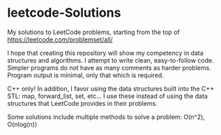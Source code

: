 # leetcode-Solutions
My solutions to LeetCode problems, starting from the top of https://leetcode.com/problemset/all/

I hope that creating this repository will show my competency in data structures and algorithms. 
I attempt to write clean, easy-to-follow code. Simpler programs do not have as many comments as harder problems.
Program output is minimal, only that which is required.

C++ only! 
In addition, I favor using the data structures built into the C++ STL: map, forward\_list, set, etc...
I use these instead of using the data structures that LeetCode provides in their problems.

Some solutions include multiple methods to solve a problem: O(n^2), O(nlog(n))
